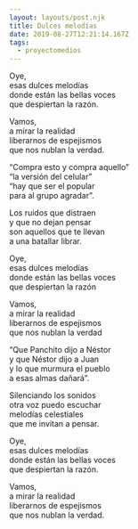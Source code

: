 ```yaml
---
layout: layouts/post.njk
title: Dulces melodías
date: 2019-08-27T12:21:14.167Z
tags:
  - proyectomedios
---
```

Oye,\
esas dulces melodías\
donde están las bellas voces\
que despiertan la razón.

Vamos,\
a mirar la realidad \
liberarnos de espejismos \
que nos nublan la verdad.

“Compra esto y compra aquello”\
“la versión del celular”\
“hay que ser el popular\
para al grupo agradar”.

Los ruidos que distraen\
y que no dejan pensar \
son aquellos que te llevan \
a una batallar librar.

Oye,\
esas dulces melodías\
donde están las bellas voces \
que despiertan la razón

Vamos,\
a mirar la realidad\
liberarnos de espejismos \
que nos nublan la verdad

“Que Panchito dijo a Néstor \
y que Néstor dijo a Juan\
y lo que murmura el pueblo \
a esas almas dañará”.

Silenciando los sonidos \
otra voz puedo escuchar \
melodías celestiales\
que me invitan a pensar.

Oye,\
esas dulces melodías\
donde están las bellas voces \
que despiertan la razón.

Vamos,\
a mirar la realidad \
liberarnos de espejismos \
que nos nublan la verdad.
